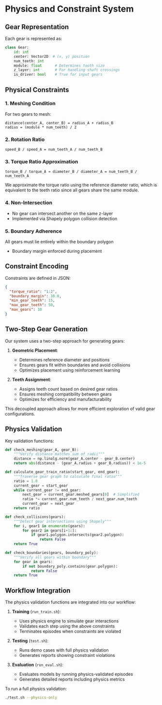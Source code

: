 # Physics and Constraint System

## Gear Representation
Each gear is represented as:
```python
class Gear:
    id: int
    center: Vector2D  # (x, y) position
    num_teeth: int
    module: float      # Determines tooth size
    z_layer: int       # For handling shaft crossings
    is_driver: bool    # True for input gears
```

## Physical Constraints
### 1. Meshing Condition
For two gears to mesh:
```
distance(center_A, center_B) = radius_A + radius_B
radius = (module * num_teeth) / 2
```

### 2. Rotation Ratio
```
speed_B / speed_A = num_teeth_A / num_teeth_B
```

### 3. Torque Ratio Approximation
```
torque_B / torque_A ≈ diameter_B / diameter_A = num_teeth_B / num_teeth_A
```
We approximate the torque ratio using the reference diameter ratio, which is equivalent to the teeth ratio since all gears share the same module.

### 4. Non-Intersection
- No gear can intersect another on the same z-layer
- Implemented via Shapely polygon collision detection

### 5. Boundary Adherence
All gears must lie entirely within the boundary polygon
- Boundary margin enforced during placement

## Constraint Encoding
Constraints are defined in JSON:
```json
{
  "torque_ratio": "1:2",
  "boundary_margin": 10.0,
  "min_gear_teeth": 15,
  "max_gear_teeth": 50,
  "max_gears": 10
}
```

## Two-Step Gear Generation
Our system uses a two-step approach for generating gears:

1. **Geometric Placement**: 
   - Determines reference diameter and positions
   - Ensures gears fit within boundaries and avoid collisions
   - Optimizes placement using reinforcement learning

2. **Teeth Assignment**:
   - Assigns teeth count based on desired gear ratios
   - Ensures meshing compatibility between gears
   - Optimizes for efficiency and manufacturability

This decoupled approach allows for more efficient exploration of valid gear configurations.

## Physics Validation
Key validation functions:
```python
def check_meshing(gear_A, gear_B):
    """Verify distance matches sum of radii"""
    distance = np.linalg.norm(gear_A.center - gear_B.center)
    return abs(distance - (gear_A.radius + gear_B.radius)) < 1e-5

def calculate_gear_train_ratio(start_gear, end_gear):
    """Traverse gear graph to calculate final ratio"""
    ratio = 1.0
    current_gear = start_gear
    while current_gear != end_gear:
        next_gear = current_gear.meshed_gears[0]  # Simplified
        ratio *= current_gear.num_teeth / next_gear.num_teeth
        current_gear = next_gear
    return ratio

def check_collisions(gears):
    """Detect gear intersections using Shapely"""
    for i, gear1 in enumerate(gears):
        for gear2 in gears[i+1:]:
            if gear1.polygon.intersects(gear2.polygon):
                return False
    return True

def check_boundaries(gears, boundary_poly):
    """Verify all gears within boundary"""
    for gear in gears:
        if not boundary_poly.contains(gear.polygon):
            return False
    return True
```

## Workflow Integration
The physics validation functions are integrated into our workflow:

1. **Training** (`run_train.sh`): 
   - Uses physics engine to simulate gear interactions
   - Validates each step using the above constraints
   - Terminates episodes when constraints are violated

2. **Testing** (`test.sh`):
   - Runs demo cases with full physics validation
   - Generates reports showing constraint violations

3. **Evaluation** (`run_eval.sh`):
   - Evaluates models by running physics-validated episodes
   - Generates detailed reports including physics metrics

To run a full physics validation:
```bash
./test.sh --physics-only
```
